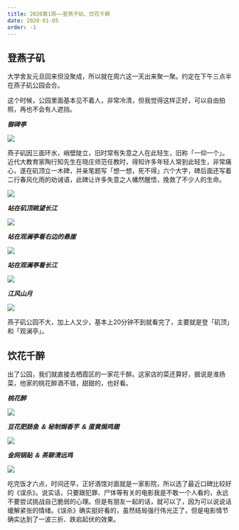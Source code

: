 ```yaml
---
title: 2020第1周——登燕子矶、饮花千醉
date: 2020-01-05
order: -1
---
```


## 登燕子矶

大学舍友元旦回来但没聚成，所以就在周六这一天出来聚一聚。约定在下午三点半在燕子矶公园会合。

这个时候，公园里面基本见不着人，非常冷清，但我觉得这样正好，可以自由拍照，再也不会有人遮挡。

***御碑亭***

![](/blog/imgs/ef1268a09cd10fca72199ae5e11ccb3b.jpg)

燕子矶因三面环水，峭壁陡立，旧时常有失意之人在此轻生，旧称「一仰一个」。近代大教育家陶行知先生在晓庄师范任教时，得知许多年轻人常到此轻生，非常痛心，遂在矶顶立一木碑，并亲笔题写「想一想，死不得」六个大字，碑后面还写着二行春风化雨的劝诫语，此碑让许多失意之人幡然醒悟，挽救了不少人的生命。

![](/blog/imgs/1922ba8377726447a63b8483d1b772fd.jpg)

***站在矶顶眺望长江***

![](/blog/imgs/5673d04dd68a4ab8f5bd4dfbba198b68.jpg)

***站在观澜亭看右边的悬崖***

![](/blog/imgs/09de4e5f913dc718635d6e49c9bd662f.jpg)

***站在观澜亭看长江***

![](/blog/imgs/ad3fa7625bf2793b4582c80c95a84d5f.jpg)

***江风山月***

![](/blog/imgs/070502c518eca2cca95025b64ce56ece.jpg)

燕子矶公园不大，加上人又少，基本上20分钟不到就看完了，主要就是登「矶顶」和「观澜亭」。

## 饮花千醉

出了公园，我们就直接去栖霞区的一家花千醉。这家店的菜还算好，据说是淮扬菜，他家的桃花醉酒不错，甜甜的，也好看。

***桃花醉***

![](/blog/imgs/fc30e58bb9e65095a872f75465612c8a.jpg)

***豆花肥肠鱼 ＆ 秘制焗香芋 ＆ 蛋黄焗鸡翅***

![](/blog/imgs/ed910d8d6d481283fe5964325b403e70.jpg)

***金网锅贴 ＆ 茶聊清远鸡***

![](/blog/imgs/e75d2fdb9f1776b7a491bb33da13baa3.jpg)

吃完饭才六点，时间还早，正好酒馆对面就是一家影院，所以选了最近口碑比较好的《误杀》。说实话，只要跟犯罪、尸体等有关的电影我是不敢一个人看的，永远不要尝试挑战自己脆弱的心理。但是有朋友一起的话，就可以了，因为可以说说话缓解紧张的情绪。《误杀》确实挺好看的，虽然结局强行伟光正了，但是电影情节确实达到了一波三折、跌宕起伏的效果。